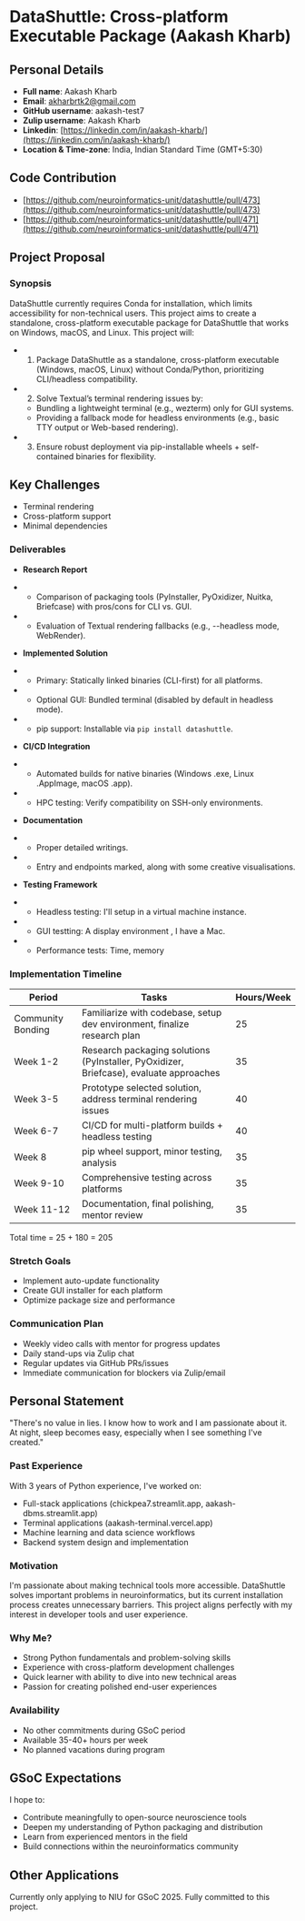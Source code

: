 # DataShuttle: Cross-platform Executable Package (Aakash Kharb)

## Personal Details

- **Full name**: Aakash Kharb
- **Email**: [akharbrtk2@gmail.com](mailto:akharbrtk2@gmail.com)
- **GitHub username**: aakash-test7
- **Zulip username**: Aakash Kharb
- **Linkedin**: [https://linkedin.com/in/aakash-kharb/](https://linkedin.com/in/aakash-kharb/)
- **Location & Time-zone**: India, Indian Standard Time (GMT+5:30)

## Code Contribution

- [https://github.com/neuroinformatics-unit/datashuttle/pull/473](https://github.com/neuroinformatics-unit/datashuttle/pull/473)
- [https://github.com/neuroinformatics-unit/datashuttle/pull/471](https://github.com/neuroinformatics-unit/datashuttle/pull/471)

## Project Proposal

### Synopsis

DataShuttle currently requires Conda for installation, which limits accessibility for non-technical users. This project aims to create a standalone, cross-platform executable package for DataShuttle that works on Windows, macOS, and Linux. This project will:

- 1. Package DataShuttle as a standalone, cross-platform executable (Windows, macOS, Linux) without Conda/Python, prioritizing CLI/headless compatibility.
- 2. Solve Textual’s terminal rendering issues by:
  - Bundling a lightweight terminal (e.g., wezterm) only for GUI systems.
  - Providing a fallback mode for headless environments (e.g., basic TTY output or Web-based rendering).
- 3. Ensure robust deployment via pip-installable wheels + self-contained binaries for flexibility.

## Key Challenges
- Terminal rendering
- Cross-platform support
- Minimal dependencies

### Deliverables

-  **Research Report**
  - - Comparison of packaging tools (PyInstaller, PyOxidizer, Nuitka, Briefcase) with pros/cons for CLI vs. GUI.
  - - Evaluation of Textual rendering fallbacks (e.g., --headless mode, WebRender).
  
-  **Implemented Solution**
  - - Primary: Statically linked binaries (CLI-first) for all platforms.
  - - Optional GUI: Bundled terminal (disabled by default in headless mode).
  - - pip support: Installable via `pip install datashuttle`.
  
-  **CI/CD Integration**
  - - Automated builds for native binaries (Windows .exe, Linux .AppImage, macOS .app).
  - - HPC testing: Verify compatibility on SSH-only environments.
  
-  **Documentation**
  - - Proper detailed writings.
  - - Entry and endpoints marked, along with some creative visualisations.
  
-  **Testing Framework**
  - - Headless testing: I'll setup in a virtual machine instance. 
  - - GUI testting: A display environment , I have a Mac.
  - - Performance tests: Time, memory

### Implementation Timeline

| Period          | Tasks                                                         | Hours/Week |
|-----------------|---------------------------------------------------------------|------------|
| Community Bonding | Familiarize with codebase, setup dev environment, finalize research plan | 25         |
| Week 1-2        | Research packaging solutions (PyInstaller, PyOxidizer, Briefcase), evaluate approaches | 35         |
| Week 3-5        | Prototype selected solution, address terminal rendering issues | 40         |
| Week 6-7        | CI/CD for multi-platform builds + headless testing            | 40         |
| Week 8          | pip wheel support, minor testing, analysis                    | 35         |
| Week 9-10       | Comprehensive testing across platforms                        | 35         |
| Week 11-12      | Documentation, final polishing, mentor review                 | 35         |

Total time = 25 + 180 = 205

### Stretch Goals

- Implement auto-update functionality
- Create GUI installer for each platform
- Optimize package size and performance

### Communication Plan

- Weekly video calls with mentor for progress updates
- Daily stand-ups via Zulip chat
- Regular updates via GitHub PRs/issues
- Immediate communication for blockers via Zulip/email

## Personal Statement
"There's no value in lies. I know how to work and I am passionate about it. At night, sleep becomes easy, especially when I see something I've created."

### Past Experience

With 3 years of Python experience, I've worked on:

- Full-stack applications (chickpea7.streamlit.app, aakash-dbms.streamlit.app)
- Terminal applications (aakash-terminal.vercel.app)
- Machine learning and data science workflows
- Backend system design and implementation

### Motivation

I'm passionate about making technical tools more accessible. DataShuttle solves important problems in neuroinformatics, but its current installation process creates unnecessary barriers. This project aligns perfectly with my interest in developer tools and user experience.

### Why Me?

- Strong Python fundamentals and problem-solving skills
- Experience with cross-platform development challenges
- Quick learner with ability to dive into new technical areas
- Passion for creating polished end-user experiences

### Availability

- No other commitments during GSoC period
- Available 35-40+ hours per week
- No planned vacations during program

## GSoC Expectations

I hope to:

- Contribute meaningfully to open-source neuroscience tools
- Deepen my understanding of Python packaging and distribution
- Learn from experienced mentors in the field
- Build connections within the neuroinformatics community

## Other Applications

Currently only applying to NIU for GSoC 2025. Fully committed to this project.
